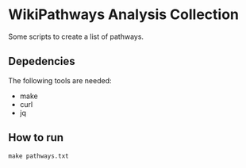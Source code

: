 # WikiPathways Analysis Collection

Some scripts to create a list of pathways.

## Depedencies

The following tools are needed:

* make
* curl
* jq

## How to run

```shell
make pathways.txt
```


